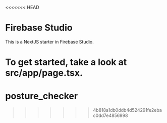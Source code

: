 <<<<<<< HEAD
# Firebase Studio

This is a NextJS starter in Firebase Studio.

To get started, take a look at src/app/page.tsx.
=======
# posture_checker
>>>>>>> 4b818a1db0ddb4d524291fe2ebac0dd7e4856998
